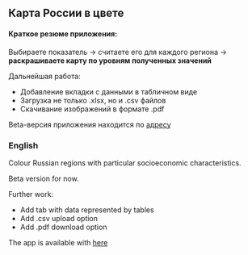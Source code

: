 ## Карта России в цвете


#### Краткое резюме приложения:
Выбираете показатель -> считаете его для каждого региона -> __раскрашиваете карту по уровням полученных значений__


Дальнейшая работа:


* Добавление вкладки с данными в табличном виде
* Загрузка не только .xlsx, но и .csv файлов
* Скачивание изображений в формате .pdf

Beta-версия приложения находится по [адресу](https://zhitkovk.shinyapps.io/russiaincolour/)


### English


Colour Russian regions with particular socioeconomic characteristics. 

Beta version for now.

Further work:

* Add tab with data represented by tables
* Add .csv upload option
* Add .pdf download option

The app is available with [here](https://zhitkovk.shinyapps.io/russiaincolour/)
